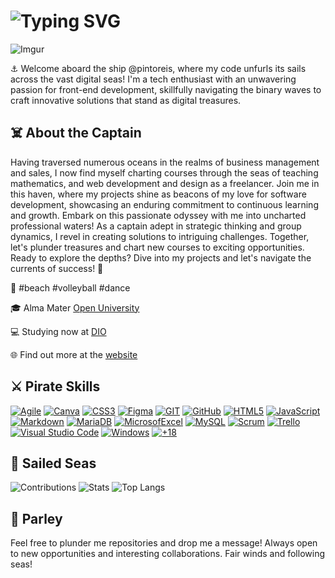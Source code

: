 # ![Typing SVG](https://readme-typing-svg.herokuapp.com?font=Pirata+One&size=40&pause=1000&color=9B59B6&center=true&vCenter=true&random=false&width=435&lines=Ahoy+there%2C+I'm+Paulo+Reis!)
![Imgur](https://i.imgur.com/h0A1r0T.png)

⚓️ Welcome aboard the ship @pintoreis, where my code unfurls its sails across the vast digital seas! I'm a tech enthusiast with an unwavering passion for front-end development, skillfully navigating the binary waves to craft innovative solutions that stand as digital treasures.

## ☠️ About the Captain
Having traversed numerous oceans in the realms of business management and sales, I now find myself charting courses through the seas of teaching mathematics, and web development and design as a freelancer. Join me in this haven, where my projects shine as beacons of my love for software development, showcasing an enduring commitment to continuous learning and growth.
Embark on this passionate odyssey with me into uncharted professional waters! As a captain adept in strategic thinking and group dynamics, I revel in creating solutions to intriguing challenges. Together, let's plunder treasures and chart new courses to exciting opportunities.
Ready to explore the depths? Dive into my projects and let's navigate the currents of success! 🛶

💜 #beach #volleyball #dance

🎓 Alma Mater [Open University](https://bit.ly/48fOMhc)

💻 Studying now at [DIO](https://dio.me/users/reis_devporto)

🌐 Find out more at the [website](https://bit.ly/3RCF2IG)


## ⚔️ Pirate Skills
[<img alt="Agile" src="https://img.shields.io/badge/Agile-Agile?style=plastic&color=%239b59b6">](https://agilemanifesto.org/)
[<img alt="Canva" src="https://img.shields.io/badge/Canva-Canva?style=plastic&logo=Canva&logoColor=%23FFFFFF&labelColor=%239b59b6&color=%239b59b6">](https://www.canva.com/)
[<img alt="CSS3" src="https://img.shields.io/badge/CSS3-CSS3?style=plastic&logo=CSS3&logoColor=%23FFFFFF&labelColor=%239b59b6&color=%239b59b6">](https://css3.com/)
[<img alt="Figma" src="https://img.shields.io/badge/Figma-Figma?style=plastic&logo=Figma&logoColor=%23FFFFFF&labelColor=%239b59b6&color=%239b59b6">]([https://www.figma.com](https://www.figma.com/@devporto/))
[<img alt="GIT" src="https://img.shields.io/badge/GIT-GIT?style=plastic&logo=GIT&logoColor=%23FFFFFF&labelColor=%239b59b6&color=%239b59b6">](https://git-scm.com/)
[<img alt="GitHub" src="https://img.shields.io/badge/GitHub-GitHub?style=plastic&logo=GitHub&logoColor=%23FFFFFF&labelColor=%239b59b6&color=%239b59b6">](https://github.com/)
[<img alt="HTML5" src="https://img.shields.io/badge/HTML5-HTML5?style=plastic&logo=HTML5&logoColor=%23FFFFFF&labelColor=%239b59b6&color=%239b59b6">](https://en.wikipedia.org/wiki/HTML5)
[<img alt="JavaScript" src="https://img.shields.io/badge/JavaScript-JavaScript?style=plastic&logo=JavaScript&logoColor=%23FFFFFF&labelColor=%239b59b6&color=%239b59b6">](https://developer.mozilla.org/en-US/docs/Web/JavaScript)
[<img alt="Markdown" src="https://img.shields.io/badge/Markdown-Markdown?style=plastic&logo=Markdown&labelColor=%239b59b6&color=%239b59b6">](https://www.markdownguide.org/)
[<img alt="MariaDB" src="https://img.shields.io/badge/MariaDB-MariaDB?style=plastic&logo=mariadb&logoColor=white&labelColor=%239b59b6&color=%239b59b6">](https://mariadb.org/)
[<img alt="MicrosofExcel" src="https://img.shields.io/badge/MicrosoftExcel-MicrosoftExcel?style=plastic&logo=MicrosoftExcel&labelColor=%239b59b6&color=%239b59b6">](https://www.microsoft.com/en-gb/microsoft-365/excel)
[<img alt="MySQL" src="https://img.shields.io/badge/MySQL-MySQL?style=plastic&logo=mysql&logoColor=white&color=%239b59b6">](https://www.mysql.com/)
[<img alt="Scrum" src="https://img.shields.io/badge/Scrum-Scrum?style=plastic&color=%239b59b6">](https://www.scrum.org/)
[<img alt="Trello" src="https://img.shields.io/badge/Trello-Trello?style=plastic&logo=Trello&labelColor=%239b59b6&color=%239b59b6">](https://trello.com/)
[<img alt="Visual Studio Code" src="https://img.shields.io/badge/VS%20Code-VS%20Code?style=plastic&logo=Visual%20Studio%20Code&color=%239b59b6">](https://code.visualstudio.com/)
[<img alt="Windows" src="https://img.shields.io/badge/Windows-Windows?style=plastic&logo=Windows&labelColor=%239b59b6&color=%239b59b6">](https://www.microsoft.com/en-gb/windows/)
[<img alt="+18" src="https://img.shields.io/badge/+_18-+_18?style=plastic&color=%239b59b6">](https://www.youtube.com/watch?v=h0ffIJ7ZO4U)

## 🐳 Sailed Seas
![Contributions](http://github-profile-summary-cards.vercel.app/api/cards/profile-details?username=pintoreis&theme=material_palenight)
![Stats](http://github-profile-summary-cards.vercel.app/api/cards/stats?username=pintoreis&theme=material_palenight)
![Top Langs](https://github-readme-stats-git-masterrstaa-rickstaa.vercel.app/api/top-langs/?username=pintoreis&bg_color=292d3e&border_color=c792ea&title_color=c792ea&text_color=89ddff)

## 🎌 Parley
Feel free to plunder me repositories and drop me a message! Always open to new opportunities and interesting collaborations.
Fair winds and following seas!

